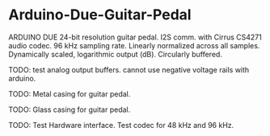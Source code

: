 # Arduino-Due-Guitar-Pedal

ARDUINO DUE 24-bit resolution guitar pedal.
I2S comm. with Cirrus CS4271 audio codec. 
96 kHz sampling rate.
Linearly normalized across all samples.
Dynamically scaled, logarithmic output (dB).
Circularly buffered.

TODO: test analog output buffers. cannot use negative voltage rails with arduino.

TODO: Metal casing for guitar pedal.

TODO: Glass casing for guitar pedal.

TODO: Test Hardware interface. Test codec for 48 kHz and 96 kHz.
